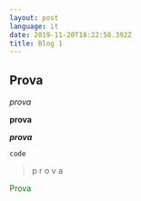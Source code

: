 ```yaml
---
layout: post
language: it
date: 2019-11-20T18:22:58.392Z
title: Blog 1
---
```

## Prova

_prova_

**prova**

_**prova**_

`code`

> p
> r
> o
> v
> a

<p style="color:green">Prova</p>
